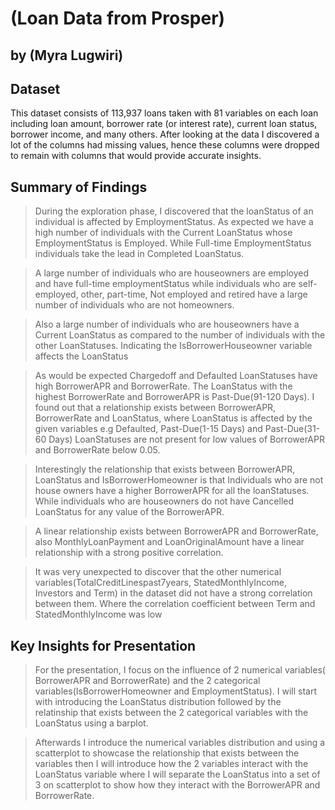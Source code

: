 # (Loan Data from Prosper)
## by (Myra Lugwiri)


## Dataset

This dataset consists of 113,937 loans taken with 81 variables on each loan including loan amount, borrower rate (or interest rate), current loan status, borrower income, and many others. After looking at the data I discovered a lot of the columns had missing values, hence these columns were dropped to remain with columns that would provide accurate insights.



## Summary of Findings
> During the exploration phase, I discovered that the loanStatus of an individual is affected by EmploymentStatus. As expected we have a high number of individuals with the Current LoanStatus whose EmploymentStatus is Employed. While Full-time EmploymentStatus individuals take the lead in  Completed LoanStatus.

> A large number of individuals who are houseowners are employed and have full-time employmentStatus while individuals who are self-employed, other, part-time, Not employed and retired have a large number of individuals who are not homeowners.

> Also a large number of individuals who are houseowners have a Current LoanStatus as compared to the number of individuals with the other LoanStatuses. Indicating the IsBorrowerHouseowner variable affects the LoanStatus

> As would be expected Chargedoff and Defaulted LoanStatuses have high BorrowerAPR and BorrowerRate. The LoanStatus with the highest BorrowerRate and BorrowerAPR is Past-Due(91-120 Days). I found out that a relationship exists between BorrowerAPR, BorrowerRate and LoanStatus, where LoanStatus is affected by the given variables e.g Defaulted, Past-Due(1-15 Days) and Past-Due(31-60 Days) LoanStatuses are not present for low values of BorrowerAPR and BorrowerRate below 0.05.

> Interestingly the relationship that exists between BorrowerAPR, LoanStatus and IsBorrowerHomeowner is that Individuals who are not house owners have a higher BorrowerAPR for all the loanStatuses. While individuals who are houseowners do not have Cancelled LoanStatus for any value of the BorrowerAPR.

> A linear relationship exists between BorrowerAPR and BorrowerRate, also MonthlyLoanPayment and LoanOriginalAmount  have a linear relationship with a strong positive correlation.

> It was very unexpected to discover that the other numerical variables(TotalCreditLinespast7years, StatedMonthlyIncome, Investors and Term) in the dataset did not have a strong correlation between them. Where the correlation coefficient between Term and StatedMonthlyIncome was low


## Key Insights for Presentation

> For the presentation, I focus on the influence of 2 numerical variables( BorrowerAPR and BorrowerRate) and the 2 categorical variables(IsBorrowerHomeowner and EmploymentStatus). I will start with introducing the LoanStatus distribution followed by the relatinship that exists between the 2 categorical variables with the LoanStatus using a barplot.

> Afterwards I introduce the numerical variables distribution and using a scatterplot to showcase the relationship that exists between the variables then I will introduce how the 2 variables interact with the LoanStatus variable where I will separate the LoanStatus into a set of 3 on scatterplot to show how they interact with the BorrowerAPR and BorrowerRate.

